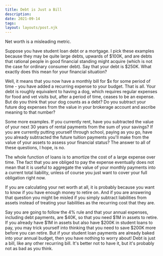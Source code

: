 ```yaml
---
title: Debt is Just a Bill
description:
date: 2021-09-14
tags:
layout: layouts/post.njk
---
```


Net worth is a misleading metric.

Suppose you have student loan debt or a mortgage. I pick these examples because they may be quite large debts, upwards of $100K, and are debts that rational people in good financial standing might acquire (which is not the case for ordinary consumer debt). Say that your debt is $250K. What exactly does this mean for your financial situation?

Well, it means that you now have a monthly bill for $x for some period of time - you have added a recurring expense to your budget. That is all. Your debt is roughly equivalent to having a dog, which requires regular expenses for food and vet visits but, after a period of time, ceases to be an expense. But do you think that your dog counts as a debt? Do you subtract your future dog expenses from the value in your brokerage account and ascribe meaning to that number?

Some more examples. If you currently rent, have you subtracted the value of your next 30 years of rental payments from the sum of your savings? If you are currently putting yourself through school, paying as you go, have you already subtracted the future tuition payments you'll make from the value of your assets to assess your financial status? The answer to all of these questions, I hope, is no.

The whole function of loans is to amortize the cost of a large expense over time. The fact that you are obliged to pay the expense eventually does not mean that it is useful to aggregate the value of your monthly payments into a current total liability, unless of course you just want to cover your full obligation right now.

If you are calculating your net worth at all, it is probably because you want to know if you have enough money to retire on. And if you are answering that question you might be misled if you simply subtract liabilities from assets instead of treating your liabilities as the recurring cost that they are.

Say you are going to follow the 4% rule and that your annual expenses, including debt payments, are $40K, so that you need $1M in assets to retire. If you already have $1M in assets but also have $200K in student loans to pay, you may trick yourself into thinking that you need to save $200K more before you can retire. But if your student loan payments are already baked into your annual budget, then you have nothing to worry about! Debt is just a bill, like any other recurring bill. It's better not to have it, but it's probably not as bad as you think.
